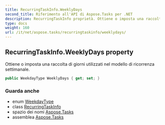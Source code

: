 ```yaml
---
title: RecurringTaskInfo.WeeklyDays
second_title: Riferimento all'API di Aspose.Tasks per .NET
description: RecurringTaskInfo proprietà. Ottiene o imposta una raccolta di giorni utilizzati nel modello di ricorrenza settimanale.
type: docs
weight: 160
url: /it/net/aspose.tasks/recurringtaskinfo/weeklydays/
---
```

## RecurringTaskInfo.WeeklyDays property

Ottiene o imposta una raccolta di giorni utilizzati nel modello di ricorrenza settimanale.

```csharp
public WeekdayType WeeklyDays { get; set; }
```

### Guarda anche

* enum [WeekdayType](../../weekdaytype/)
* class [RecurringTaskInfo](../)
* spazio dei nomi [Aspose.Tasks](../../recurringtaskinfo/)
* assemblea [Aspose.Tasks](../../../)


